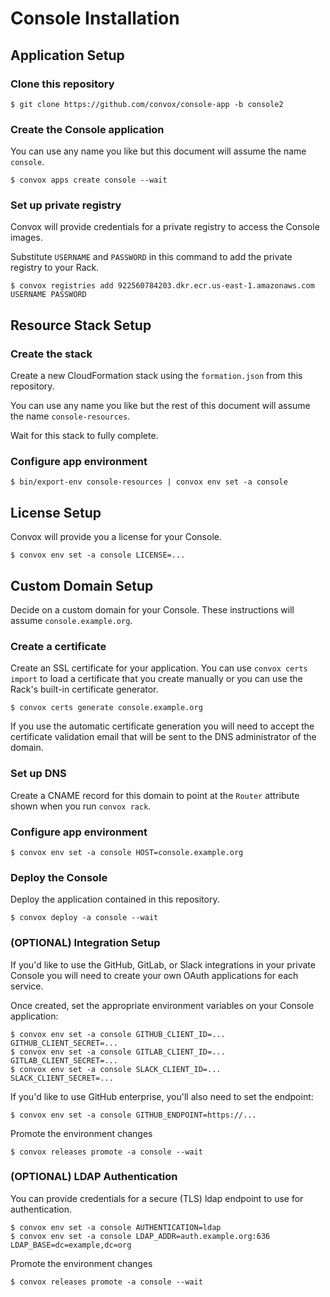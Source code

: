 # Console Installation

## Application Setup

### Clone this repository

    $ git clone https://github.com/convox/console-app -b console2

### Create the Console application

You can use any name you like but this document will assume the name `console`.

    $ convox apps create console --wait

### Set up private registry

Convox will provide credentials for a private registry to access the Console images.

Substitute `USERNAME` and `PASSWORD` in this command to add the private registry to your Rack.

    $ convox registries add 922560784203.dkr.ecr.us-east-1.amazonaws.com USERNAME PASSWORD

## Resource Stack Setup

### Create the stack

Create a new CloudFormation stack using the `formation.json` from this repository.

You can use any name you like but the rest of this document will assume the name `console-resources`.

Wait for this stack to fully complete.

### Configure app environment

    $ bin/export-env console-resources | convox env set -a console

## License Setup

Convox will provide you a license for your Console.

    $ convox env set -a console LICENSE=...

## Custom Domain Setup

Decide on a custom domain for your Console. These instructions will assume `console.example.org`.

### Create a certificate

Create an SSL certificate for your application. You can use `convox certs import` to load a certificate 
that you create manually or you can use the Rack's built-in certificate generator.

    $ convox certs generate console.example.org

If you use the automatic certificate generation you will need to accept the certificate validation email that will be sent to the DNS administrator of the domain.

### Set up DNS

Create a CNAME record for this domain to point at the `Router` attribute shown when you run `convox rack`.

### Configure app environment

    $ convox env set -a console HOST=console.example.org

### Deploy the Console

Deploy the application contained in this repository.

    $ convox deploy -a console --wait

### (OPTIONAL) Integration Setup

If you'd like to use the GitHub, GitLab, or Slack integrations in your private Console you will need to create your own OAuth applications for each service.

Once created, set the appropriate environment variables on your Console application:

    $ convox env set -a console GITHUB_CLIENT_ID=... GITHUB_CLIENT_SECRET=...
    $ convox env set -a console GITLAB_CLIENT_ID=... GITLAB_CLIENT_SECRET=...
    $ convox env set -a console SLACK_CLIENT_ID=... SLACK_CLIENT_SECRET=...

If you'd like to use GitHub enterprise, you'll also need to set the endpoint:

    $ convox env set -a console GITHUB_ENDPOINT=https://...

Promote the environment changes

    $ convox releases promote -a console --wait

### (OPTIONAL) LDAP Authentication

You can provide credentials for a secure (TLS) ldap endpoint to use for authentication.

    $ convox env set -a console AUTHENTICATION=ldap
    $ convox env set -a console LDAP_ADDR=auth.example.org:636 LDAP_BASE=dc=example,dc=org

Promote the environment changes

    $ convox releases promote -a console --wait
